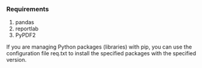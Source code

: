 ### Requirements
  1. pandas<br />
  2. reportlab<br />
  3. PyPDF2<br />

  If you are managing Python packages (libraries) with pip, you can use the configuration file req.txt to install the specified packages with the specified version.<br />

